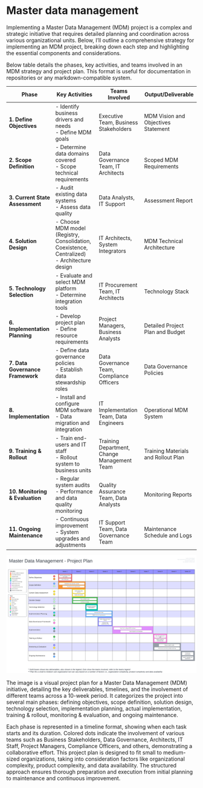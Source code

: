 # Master data management
Implementing a Master Data Management (MDM) project is a complex and strategic initiative that requires detailed planning and coordination across various organizational units. Below, I’ll outline a comprehensive strategy for implementing an MDM project, breaking down each step and highlighting the essential components and considerations.

Below table details the phases, key activities, and teams involved in an MDM strategy and project plan. This format is useful for documentation in repositories or any markdown-compatible system.

| Phase                     | Key Activities                                                                       | Teams Involved                                        | Output/Deliverable                                            |
|---------------------------|--------------------------------------------------------------------------------------|-------------------------------------------------------|--------------------------------------------------------------|
| **1. Define Objectives**  | - Identify business drivers and needs<br>- Define MDM goals                          | Executive Team, Business Stakeholders                 | MDM Vision and Objectives Statement                           |
| **2. Scope Definition**   | - Determine data domains covered<br>- Scope technical requirements                   | Data Governance Team, IT Architects                   | Scoped MDM Requirements                                       |
| **3. Current State Assessment** | - Audit existing data systems<br>- Assess data quality                              | Data Analysts, IT Support                             | Assessment Report                                             |
| **4. Solution Design**    | - Choose MDM model (Registry, Consolidation, Coexistence, Centralized)<br>- Architecture design | IT Architects, System Integrators                    | MDM Technical Architecture                                    |
| **5. Technology Selection** | - Evaluate and select MDM platform<br>- Determine integration tools                  | IT Procurement Team, IT Architects                    | Technology Stack                                              |
| **6. Implementation Planning** | - Develop project plan<br>- Define resource requirements                          | Project Managers, Business Analysts                   | Detailed Project Plan and Budget                              |
| **7. Data Governance Framework** | - Define data governance policies<br>- Establish data stewardship roles           | Data Governance Team, Compliance Officers             | Data Governance Policies                                      |
| **8. Implementation**     | - Install and configure MDM software<br>- Data migration and integration             | IT Implementation Team, Data Engineers                | Operational MDM System                                        |
| **9. Training & Rollout** | - Train end-users and IT staff<br>- Rollout system to business units                 | Training Department, Change Management Team           | Training Materials and Rollout Plan                           |
| **10. Monitoring & Evaluation** | - Regular system audits<br>- Performance and data quality monitoring              | Quality Assurance Team, Data Analysts                 | Monitoring Reports                                            |
| **11. Ongoing Maintenance** | - Continuous improvement<br>- System upgrades and adjustments                      | IT Support Team, Data Governance Team                 | Maintenance Schedule and Logs                                 |

![Master Data Management](https://github.com/2kdatawizard/masterdata/blob/main/Master%20Data%20Management.png "MDM Project Plan")

The image is a visual project plan for a Master Data Management (MDM) initiative, detailing the key deliverables, timelines, and the involvement of different teams across a 10-week period. It categorizes the project into several main phases: defining objectives, scope definition, solution design, technology selection, implementation planning, actual implementation, training & rollout, monitoring & evaluation, and ongoing maintenance. 

Each phase is represented in a timeline format, showing when each task starts and its duration. Colored dots indicate the involvement of various teams such as Business Stakeholders, Data Governance, Architects, IT Staff, Project Managers, Compliance Officers, and others, demonstrating a collaborative effort. This project plan is designed to fit small to medium-sized organizations, taking into consideration factors like organizational complexity, product complexity, and data availability. The structured approach ensures thorough preparation and execution from initial planning to maintenance and continuous improvement.
